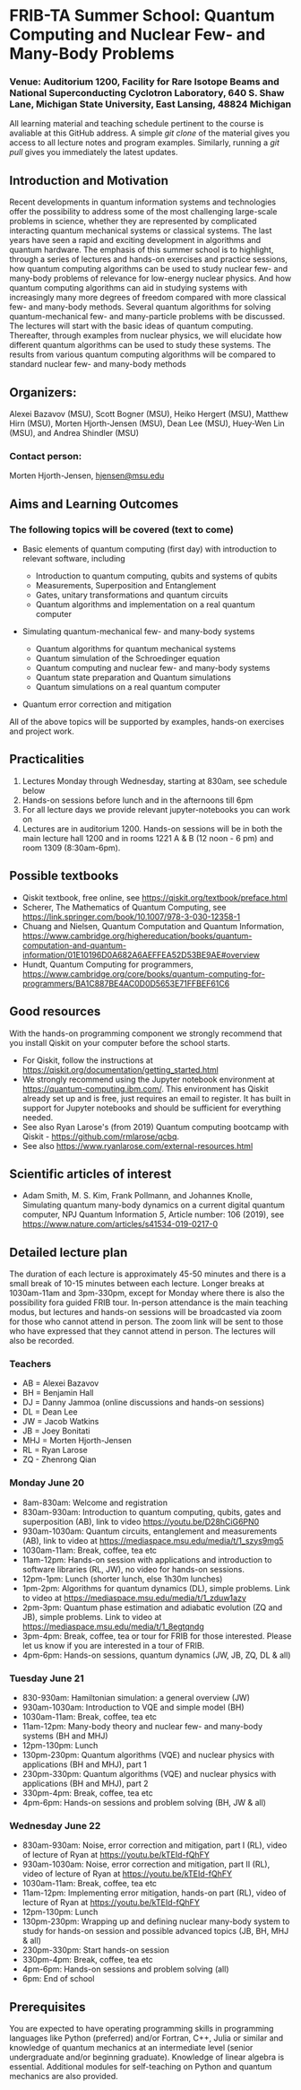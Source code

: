 # FRIB-TA Summer School: Quantum Computing and Nuclear Few- and Many-Body Problems

### Venue: Auditorium 1200, Facility for Rare Isotope Beams and National Superconducting Cyclotron Laboratory, 640 S. Shaw Lane, Michigan State University, East Lansing, 48824 Michigan

All learning material and teaching schedule pertinent to the course is
avaliable at this GitHub address. A simple _git clone_ of the material
gives you access to all lecture notes and program examples. Similarly,
running a _git pull_ gives you immediately the latest updates.

## Introduction and Motivation

Recent developments in quantum information systems and technologies
offer the possibility to address some of the most challenging
large-scale problems in science, whether they are represented by
complicated interacting quantum mechanical systems or classical
systems. The last years have seen a rapid and exciting development in
algorithms and quantum hardware.  The emphasis of this summer school
is to highlight, through a series of lectures and hands-on exercises
and practice sessions, how quantum computing algorithms can be used to
study nuclear few- and many-body problems of relevance for low-energy
nuclear physics.  And how quantum computing algorithms can aid in
studying systems with increasingly many more degrees of freedom
compared with more classical few- and many-body methods.  Several
quantum algorithms for solving quantum-mechanical few- and
many-particle problems with be discussed.  The lectures will start
with the basic ideas of quantum computing. Thereafter, through
examples from nuclear physics, we will elucidate how different quantum
algorithms can be used to study these systems. The results from
various quantum computing algorithms will be compared to standard
nuclear few- and many-body methods 

## Organizers:
Alexei Bazavov (MSU), Scott Bogner (MSU), Heiko Hergert (MSU), Matthew Hirn (MSU), Morten Hjorth-Jensen (MSU), Dean Lee (MSU), Huey-Wen Lin (MSU), and Andrea Shindler (MSU)
### Contact person:
Morten Hjorth-Jensen, hjensen@msu.edu

## Aims and Learning Outcomes

###  The following topics will be covered (text to come)
- Basic elements of quantum computing (first day) with introduction to relevant software, including
   - Introduction to quantum computing, qubits and systems of qubits
   - Measurements, Superposition and Entanglement
   - Gates, unitary transformations and quantum circuits
   - Quantum algorithms and implementation on a real quantum computer

- Simulating quantum-mechanical few- and many-body systems
   - Quantum algorithms for quantum mechanical systems
   - Quantum simulation of the Schroedinger equation
   - Quantum computing and nuclear few- and many-body systems
   - Quantum state preparation and Quantum simulations
   - Quantum simulations on a real quantum computer

- Quantum error correction and mitigation

All of the above topics will be supported by examples, hands-on exercises and project work.


## Practicalities

1. Lectures Monday through Wednesday, starting at 830am, see schedule below
2. Hands-on sessions before lunch and in the afternoons till 6pm
3. For all lecture days we provide relevant jupyter-notebooks you can work on
4. Lectures are in auditorium 1200. Hands-on sessions will be in both the main lecture hall 1200 and in rooms 1221 A & B (12 noon - 6 pm) and room 1309 (8:30am-6pm).


## Possible textbooks
- Qiskit textbook, free online, see https://qiskit.org/textbook/preface.html
- Scherer, The Mathematics of Quantum Computing, see https://link.springer.com/book/10.1007/978-3-030-12358-1
- Chuang and Nielsen, Quantum Computation and Quantum Information, https://www.cambridge.org/highereducation/books/quantum-computation-and-quantum-information/01E10196D0A682A6AEFFEA52D53BE9AE#overview
- Hundt, Quantum Computing for programmers, https://www.cambridge.org/core/books/quantum-computing-for-programmers/BA1C887BE4AC0D0D5653E71FFBEF61C6

## Good resources
With the hands-on programming component we strongly recommend that you install Qiskit on your computer before the school starts. 
- For Qiskit, follow the  instructions at https://qiskit.org/documentation/getting_started.html
- We strongly recommend using the Jupyter notebook environment at https://quantum-computing.ibm.com/. This environment has Qiskit already set up and is free, just requires an email to register. It has built in support for Jupyter notebooks and should be sufficient for everything needed.
- See also Ryan Larose's (from 2019) Quantum computing bootcamp with Qiskit - https://github.com/rmlarose/qcbq.
- See also https://www.ryanlarose.com/external-resources.html

## Scientific articles of interest
- Adam Smith, M. S. Kim, Frank Pollmann, and Johannes Knolle, Simulating quantum many-body dynamics on a current digital quantum computer, NPJ Quantum Information _5_, Article number: 106 (2019), see https://www.nature.com/articles/s41534-019-0217-0

## Detailed lecture plan 

The duration of each lecture is approximately 45-50 minutes and there is a small break of 10-15 minutes
between each lecture. Longer breaks at 1030am-11am and 3pm-330pm, except for Monday where there is also the possibility fora guided FRIB tour.
In-person attendance is the main teaching modus, but lectures and hands-on sessions will be
broadcasted via zoom for those who cannot attend in person. The zoom link will be sent to those who have expressed that they cannot attend in person. The lectures will also be recorded.


### Teachers
- AB = Alexei Bazavov
- BH = Benjamin Hall
- DJ = Danny Jammoa (online discussions and hands-on sessions)
- DL = Dean Lee
- JW = Jacob Watkins
- JB = Joey Bonitati
- MHJ = Morten Hjorth-Jensen
- RL = Ryan Larose
- ZQ - Zhenrong Qian





### Monday June 20 
- 8am-830am: Welcome and registration
- 830am-930am: Introduction to quantum computing, qubits, gates and superposition (AB), link to video https://youtu.be/D28hCiG6PN0
- 930am-1030am: Quantum circuits, entanglement and measurements (AB), link to video at https://mediaspace.msu.edu/media/t/1_szys9mg5
- 1030am-11am: Break, coffee, tea etc
- 11am-12pm: Hands-on session with applications and introduction to software libraries (RL, JW), no video for hands-on sessions.
- 12pm-1pm: Lunch (shorter lunch, else 1h30m lunches)
- 1pm-2pm: Algorithms for quantum dynamics (DL), simple problems. Link to video at https://mediaspace.msu.edu/media/t/1_zduw1azy
- 2pm-3pm: Quantum phase estimation and adiabatic evolution (ZQ and JB), simple problems. Link to video at https://mediaspace.msu.edu/media/t/1_8egtqndg
- 3pm-4pm: Break, coffee, tea or tour for FRIB for those interested. Please let us know if you are interested in a tour of FRIB.
- 4pm-6pm: Hands-on sessions, quantum dynamics (JW, JB, ZQ, DL & all)

### Tuesday June 21
- 830-930am: Hamiltonian simulation: a general overview (JW)
- 930am-1030am: Introduction to VQE and simple model (BH) 
- 1030am-11am: Break, coffee, tea etc
- 11am-12pm: Many-body theory and nuclear few- and many-body systems (BH and MHJ)
- 12pm-130pm: Lunch
- 130pm-230pm: Quantum algorithms (VQE) and nuclear physics with applications (BH and MHJ), part 1
- 230pm-330pm: Quantum algorithms (VQE) and nuclear physics with applications (BH and MHJ), part 2
- 330pm-4pm: Break, coffee, tea etc
- 4pm-6pm: Hands-on sessions and problem solving (BH, JW & all)

### Wednesday June 22
- 830am-930am: Noise, error correction and mitigation, part I (RL), video of lecture of Ryan at https://youtu.be/kTEId-fQhFY
- 930am-1030am: Noise, error correction and mitigation, part II (RL), video of lecture of Ryan at https://youtu.be/kTEId-fQhFY
- 1030am-11am: Break, coffee, tea etc
- 11am-12pm: Implementing error mitigation, hands-on part (RL), video of lecture of Ryan at https://youtu.be/kTEId-fQhFY
- 12pm-130pm: Lunch
- 130pm-230pm: Wrapping up and defining nuclear many-body system to study for hands-on session and possible advanced topics (JB, BH, MHJ & all)
- 230pm-330pm: Start hands-on session
- 330pm-4pm: Break, coffee, tea etc
- 4pm-6pm: Hands-on sessions and problem solving (all)
- 6pm: End of school


## Prerequisites

You are expected to have operating programming skills in programming
languages like Python (preferred) and/or Fortran, C++, Julia or
similar and knowledge of quantum mechanics at an intermediate level
(senior undergraduate and/or beginning graduate). Knowledge of linear
algebra is essential.  Additional modules for self-teaching on Python
and quantum mechanics are also provided. 

